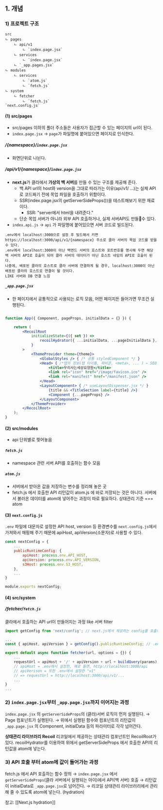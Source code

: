 ## 1. 개념

### 1) 프로젝트 구조

```
src
ㄴ pages
	ㄴ api/v1
		ㄴ `index.page.jsx`
	ㄴ services
		ㄴ `index.page.jsx`
	ㄴ `_app.pages.jsx`
ㄴ modules
	ㄴ services
		ㄴ `atom.js`
		ㄴ `fetch.js`
ㄴ system
	ㄴ fetcher
		ㄴ `fetch.js`
`next.config.js`
```

#### (1) src/pages

- src/pages 이하의 폴더 주소들은 사용자가 접근할 수 있는 페이지의 url이 된다. 
- `index.page.jsx` → `page`가 파일명에 붙어있으면 페이지로 인식한다.

##### /{namespace}/`index.page.jsx`

- 화면단위로 나뉜다.

##### /api/v1/{namespace}/`index.page.jsx`

- **next.js**가 클라에서 **가상의 백 서버**를 만들 수 있는 구조를 제공해 준다.
	- 백 API url의 host와 version을 그대로 따라가는 이유(api/v1/ ...)는 실제 API로 코드짜기 전에 목업 파일을 호출하기 위함이다.
	- SSR(index.page.jsx의 getServerSideProps())을 테스트해보기 위한 재료이다.
		- SSR: "server에서 html을 내려준다."
	- 단순 목업 서버가 아니라 외부 API 호출하거나, 실제 서버API도 만들수 있다.
- `index.api.js` → `api` 가 파일명에 붙어있으면 서버 코드로 빌드된다.

```
.env에서 localhost:3000으로 설정 후 빌드해서 키면 https://localhost:3000/api/v1/{namespace} 주소로 클라 서버의 목업 코드를 받을 수 있다.
.env에서 localhost:3000이 아닌 백엔드 서버의 호스트와 포트번호를 명시해 두면 해당 백 서버의 API로 호출이 되어 클라 서버의 데이터가 아닌 호스트 네임의 API로 호출이 된다.
나중에, 배포된 클라의 호스트로 클라 서버에 연결하게 될 경우, localhost:3000이 아닌 배포된 클라의 호스트로 연결이 될 것이다.
LIKE 서버와 DB 연결 느낌
```


##### `_app.page.jsx`
- 한 페이지에서 공통적으로 사용되는 로직 모음, 어떤 페이지든 들어가면 무조건 실행된다.
``` jsx

function App({ Component, pageProps, initialData = {} }) {

	return (
		<RecoilRoot
			initializeState={({ set }) =>
				recoilHydrator({ ...initialData, ...pageInitialData }, set)
			}
		>
			<ThemeProvider theme={theme}>
				<GlobalStyles /> { /* 공통 styledComponent */ }
				<Head> { /*탭의 정보(탭 타이틀, 파비콘, <meta>, ... ) ← SEO 작업 예정 */ }
					<title>우리사는세상요양원</title>
					<link rel="icon" href="/image/favicon.ico" />
					<link rel="manifest" href="/manifest.json" />
				</Head>
				<LayoutComponent> { /* useLayoutDispenser.jsx */ }
					{title && <TitleSection label={title} />}
					<Component {...pageProps} />
				</LayoutComponent>
			</ThemeProvider>
		</RecoilRoot>
	);
}

```


#### (2) src/modules

- api 단위별로 찢어놓음

##### `fetch.js`
- namespace 관련 서버 API를 호출하는 함수 모음

##### `atom.js`
- 서버에서 받아온 값을 저장하는 변수를 정리해 놓은 곳
- fetch.js 에서 호출한 API 리턴값이 atom.js 에 바로 저장되는 것은 아니다. 서버에서 불러온 데이터를 atom에 넣어주는 과정이 따로 필요하다.
  상태관리 기준 === atom



#### (3) `next.config.js`
`.env` 파일에 대문자로 설정한 API host, version 등 환경변수를 `next.config.js`에서 가져와서 매핑해 주기 때문에 apiHost, apiVersion(소문자)로 사용할 수 있다.
``` js
const nextConfig = {
	...
	publicRuntimeConfig: {
		apiHost: process.env.API_HOST,
		apiVersion: process.env.API_VERSION,
		s3Host: process.env.S3_HOST,
	},
	...
}

module.exports nextConfig;
```

#### (4) src/system
##### /fetcher/`fetch.js`
클라에서 호출하는 API url이 만들어지는 과정 like 서버 filter
``` js
import getConfig from 'next/config'; // next.js에서 제공하는 config를 호출하는 함수

...
const { apiHost, apiVersion } = getConfig().publicRuntimeConfig; // .env에서 설정한 환경변수를 쉽게 가져올 수 있게 해준다.

export default async function fetcher(url, options = {}) {
	...
	requestUrl = apiHost + '/' + apiVersion + url + buildQuery(params);
	// apiHost = .env에서 설정한, 예로 들면, http://localhost:3000/api
	// apiVerison = 또한 .env에서 설정한 "v1"
	// => requestUrl = http://localhost:3000/api/v1/...
	...
}
...
```



### 2) `index.page.jsx`부터 `_app.page.jsx`까지 이어지는 과정

`index.page.jsx` 의 `getServerSideProps`의 (클라)서버 로직이 먼저 실행된다.
→ Page 컴포넌트가 실행된다.
→ 위에서 실행된 함수와 컴포넌트의 리턴값이 `_app.page.jsx` 의 Component, initialData 등의 파라미터로 각각 넘어간다.

**상태관리 라이브러리 Recoil**
리코일에서 제공하는 상태관리 컴포넌트인 RecoilRoot가 있다.
recoilHydrator를 이용하여 위에서 getServerSideProps 에서 호출한 API의 리턴값을 atom에 넣는다.

### 3) API 호출 부터 atom에 값이 들어가는 과정

fetch.js 에서 API 호출하는 함수 정의 
→ `index.page.jsx` 에서 `getServerSideProps`(클라 서버에서 실행되는 아이)에서 API(백 서버) 호출 
→ 리턴값이 initialData로 `_app.page.jsx`로 넘어간다. 
→ 리코일 상태관리 라이브러리에서 관리해 줄 수 있도록 atom에 넣는다. (hydration) 

참고: [[Next.js hydration]] 